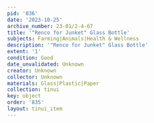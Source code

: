 ```yaml
---
pid: '836'
date: '2023-10-25'
archive_number: 23-01/2-4-67
title: '"Renco for Junket" Glass Bottle'
subjects: Farming|Animals|Health & Wellness
description: '"Renco for Junket" Glass Bottle'
extent: '1'
condition: Good
date_unvalidated: Unknown
creator: Unknown
collector: Unknown
materials: Glass|Plastic|Paper
collection: tinui
key: object
order: '835'
layout: tinui_item
---
```

